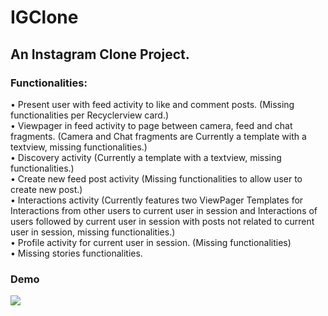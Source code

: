 # IGClone
## An Instagram Clone Project.
### Functionalities: <br/>
&bull; Present user with feed activity to like and comment posts. (Missing functionalities per Recyclerview card.) <br/>
&bull; Viewpager in feed activity to page between camera, feed and chat fragments. (Camera and Chat fragments are Currently a template with a textview, missing functionalities.) <br/>
&bull; Discovery activity (Currently a template with a textview, missing functionalities.) <br/>
&bull; Create new feed post activity (Missing functionalities to allow user to create new post.) <br/>
&bull; Interactions activity (Currently features two ViewPager Templates for Interactions from other users to current user in session and Interactions of users followed by current user in session with posts not related to current user in session, missing functionalities.) <br/>
&bull; Profile activity for current user in session. (Missing functionalities) <br/>
&bull; Missing stories functionalities. <br/>

### Demo
<img src="https://media.giphy.com/media/hTZW4OuFAelERKbktb/giphy.gif"/>
